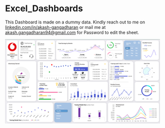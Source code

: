 # Excel_Dashboards
This Dashboard is made on a dummy data.
Kindly reach out to me on [linkedin.com/in/akash-gangadharan](https://www.linkedin.com/in/akash-gangadharan/) or mail me at akash.gangadharan94@gmail.com for Password to edit the sheet.

![Excel Dashboard](https://github.com/akashgangadharan/Excel_Dashboards/blob/main/Dashboard.PNG)
